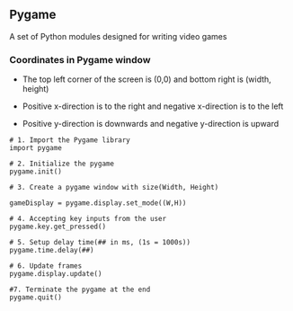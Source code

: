 ## Pygame
A set of Python modules designed for writing video games

### Coordinates in Pygame window 
- The top left corner of the screen is (0,0) and bottom right is (width, height)

- Positive x-direction is to the right and negative x-direction is to the left

- Positive y-direction is downwards and negative y-direction is upward

```
# 1. Import the Pygame library
import pygame  

# 2. Initialize the pygame
pygame.init()

# 3. Create a pygame window with size(Width, Height)

gameDisplay = pygame.display.set_mode((W,H))

# 4. Accepting key inputs from the user
pygame.key.get_pressed()

# 5. Setup delay time(## in ms, (1s = 1000s))
pygame.time.delay(##)

# 6. Update frames
pygame.display.update()

#7. Terminate the pygame at the end
pygame.quit()